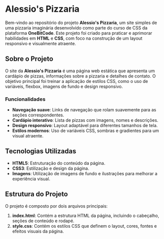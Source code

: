 # Alessio's Pizzaria

Bem-vindo ao repositório do projeto **Alessio's Pizzaria**, um site simples de uma pizzaria imaginária desenvolvido como parte do curso de CSS da plataforma **OneBitCode**. Este projeto foi criado para praticar e aprimorar habilidades em **HTML** e **CSS**, com foco na construção de um layout responsivo e visualmente atraente.

## Sobre o Projeto

O site da **Alessio's Pizzaria** é uma página web estática que apresenta um cardápio de pizzas, informações sobre a pizzaria e detalhes de contato. O objetivo principal foi treinar a aplicação de estilos CSS, como o uso de variáveis, flexbox, imagens de fundo e design responsivo.

### Funcionalidades

- **Navegação suave**: Links de navegação que rolam suavemente para as seções correspondentes.
- **Cardápio interativo**: Lista de pizzas com imagens, nomes e descrições.
- **Design responsivo**: Layout adaptável para diferentes tamanhos de tela.
- **Estilos modernos**: Uso de variáveis CSS, sombras e gradientes para um visual atraente.

## Tecnologias Utilizadas

- **HTML5**: Estruturação do conteúdo da página.
- **CSS3**: Estilização e design da página.
- **Imagens**: Utilização de imagens de fundo e ilustrações para melhorar a experiência visual.

## Estrutura do Projeto

O projeto é composto por dois arquivos principais:

1. **index.html**: Contém a estrutura HTML da página, incluindo o cabeçalho, seções de conteúdo e rodapé.
2. **style.css**: Contém os estilos CSS que definem o layout, cores, fontes e efeitos visuais da página.
